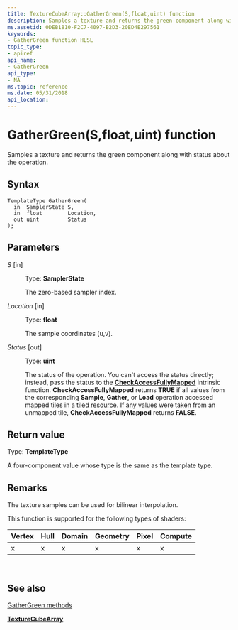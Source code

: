 ```yaml
---
title: TextureCubeArray::GatherGreen(S,float,uint) function
description: Samples a texture and returns the green component along with status about the operation.
ms.assetid: 0DEB1810-F2C7-4097-B2D3-20ED4E297561
keywords:
- GatherGreen function HLSL
topic_type:
- apiref
api_name:
- GatherGreen
api_type:
- NA
ms.topic: reference
ms.date: 05/31/2018
api_location: 
---
```


# GatherGreen(S,float,uint) function

Samples a texture and returns the green component along with status about the operation.

## Syntax


``` syntax
TemplateType GatherGreen(
  in  SamplerState S,
  in  float        Location,
  out uint         Status
);
```



## Parameters

<dl> <dt>

*S* \[in\]
</dt> <dd>

Type: **SamplerState**

The zero-based sampler index.

</dd> <dt>

*Location* \[in\]
</dt> <dd>

Type: **float**

The sample coordinates (u,v).

</dd> <dt>

*Status* \[out\]
</dt> <dd>

Type: **uint**

The status of the operation. You can't access the status directly; instead, pass the status to the [**CheckAccessFullyMapped**](checkaccessfullymapped.md) intrinsic function. **CheckAccessFullyMapped** returns **TRUE** if all values from the corresponding **Sample**, **Gather**, or **Load** operation accessed mapped tiles in a [tiled resource](/windows/desktop/direct3d11/direct3d-11-2-features). If any values were taken from an unmapped tile, **CheckAccessFullyMapped** returns **FALSE**.

</dd> </dl>

## Return value

Type: **TemplateType**

A four-component value whose type is the same as the template type.

## Remarks

The texture samples can be used for bilinear interpolation.

This function is supported for the following types of shaders:



| Vertex | Hull | Domain | Geometry | Pixel | Compute |
|--------|------|--------|----------|-------|---------|
| x      | x    | x      | x        | x     | x       |



 

## See also

<dl> <dt>

[GatherGreen methods](texturecubearray-gathergreen.md)
</dt> <dt>

[**TextureCubeArray**](texturecubearray.md)
</dt> </dl>

 

 